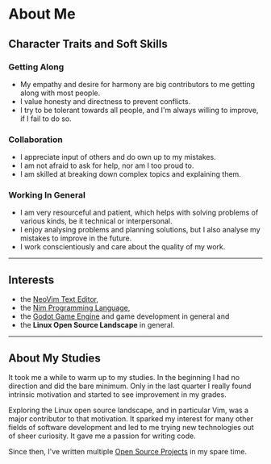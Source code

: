 [creationTime]:- "Feb 20. 2023"
[lastWriteTime]:- "Feb 23. 2023"

# About Me

## Character Traits and Soft Skills

### Getting Along

- My empathy and desire for harmony are big contributors to me getting along with
most people.
- I value honesty and directness to prevent conflicts.
- I try to be tolerant towards all people, and I'm always willing to improve,
if I fail to do so.

### Collaboration

- I appreciate input of others and do own up to my mistakes.
- I am not afraid to ask for help, nor am I too proud to.
- I am skilled at breaking down complex topics and explaining them.

### Working In General

- I am very resourceful and patient,
which helps with solving problems of various kinds, be it technical or interpersonal.
- I enjoy analysing problems and planning solutions,
but I also analyse my mistakes to improve in the future.
- I work conscientiously and care about the quality of my work.

---

## Interests

- the [NeoVim Text Editor](https://neovim.io/),
- the [Nim Programming Language](https://nim-lang.org/),
- the [Godot Game Engine](https://godotengine.org/) and game development in general and 
- the **Linux Open Source Landscape** in general.

---

## About My Studies

It took me a while to warm up to my studies.
In the beginning I had no direction and did the bare minimum.
Only in the last quarter I really found intrinsic motivation and
started to see improvement in my grades.

Exploring the Linux open source landscape, and in particular Vim,
was a major contributor to that motivation.
It sparked my interest for many other fields of software development
and led to me trying new technologies out of sheer curiosity.
It gave me a passion for writing code.

Since then, I've written multiple [Open Source Projects](#/index) in
my spare time.


